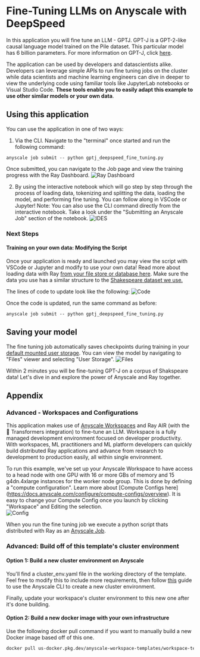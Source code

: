 # Fine-Tuning LLMs on Anyscale with DeepSpeed

In this application you will fine tune an LLM - GPTJ. GPT-J is a GPT-2-like causal language model trained on the Pile dataset. This particular model has 6 billion parameters. For more information on GPT-J, click [here](https://huggingface.co/docs/transformers/model_doc/gptj).

The application can be used by developers and datascientists alike.  Developers can leverage simple APIs to run fine tuning jobs on the cluster while data scientists and machine learning engineers can dive in deeper to view the underlying code using familiar tools like JupyterLab notebooks or Visual Studio Code. **These tools enable you to easily adapt this example to use other similar models or your own data**.

## Using this application
You can use the application in one of two ways:

1. Via the CLI.  Navigate to the "terminal" once started and run the following command:
```
anyscale job submit -- python gptj_deepspeed_fine_tuning.py
```
Once submitted, you can navigate to the Job page and view the training progress with the Ray Dashboard. 
![Ray Dashboard](https://github.com/anyscale/templates/releases/download/media/raydash.png)

2. By using the interactive notebook which will go step by step through the process of loading data, tokenizing and splitting the data, loading the model, and performing fine tuning.  You can follow along in VSCode or Jupyter!   Note: You can also use the CLI command directly from the interactive notebook.  Take a look under the "Submitting an Anyscale Job" section of the notebook.
![IDES](https://github.com/anyscale/templates/releases/download/media/ides.png)

### Next Steps

#### Training on your own data: Modifying the Script 
Once your application is ready and launched you may view the script with VSCode or Jupyter and modify to use your own data!  Read more about loading data with Ray [from your file store or database here](https://docs.ray.io/en/latest/data/loading-data.html).  Make sure the data you use has a similar structure to the [Shakespeare dataset we use.](https://huggingface.co/datasets/tiny_shakespeare)

The lines of code to update look like the following:
![Code](https://github.com/anyscale/templates/releases/download/media/code.png)

Once the code is updated, run the same command as before:
```
anyscale job submit -- python gptj_deepspeed_fine_tuning.py
```

## Saving your model
The fine tuning job automatically saves checkpoints during training in your [default mounted user storage](https://docs.anyscale.com/develop/workspaces/storage#user-storage).  You can view the model by navigating to "Files" viewer and selecting "User Storage".
![Files](https://github.com/anyscale/templates/releases/download/media/files.png)

Within 2 minutes you will be fine-tuning GPT-J on a corpus of Shakspeare data!  Let's dive in and explore the power of Anyscale and Ray together.


## Appendix

### Advanced - Workspaces and Configurations
This application makes use of [Anyscale Workspaces](https://docs.anyscale.com/develop/workspaces/get-started) and Ray AIR (with the 🤗 Transformers integration) to fine-tune an LLM. Workspace is a fully managed development environment focused on developer productivity. With workspaces, ML practitioners and ML platform developers can quickly build distributed Ray applications and advance from research to development to production easily, all within single environment.

To run this example, we've set up your Anyscale Workspace to have access to a head node with one GPU with 16 or more GBs of memory and 15 g4dn.4xlarge instances for the worker node group. This is done by defining a "compute configuration".  Learn more about [Compute Configs here] (https://docs.anyscale.com/configure/compute-configs/overview).  It is easy to change your Compute Config once you launch by clicking "Workspace" and Editing the selection.  
![Config](https://github.com/anyscale/templates/releases/download/media/edit.png)


When you run the fine tuning job we execute a python script thats distributed with Ray as an [Anyscale Job](https://docs.anyscale.com/productionize/jobs/get-started).   

### Advanced: Build off of this template's cluster environment
#### Option 1: Build a new cluster environment on Anyscale
You'll find a cluster_env.yaml file in the working directory of the template. Feel free to modify this to include more requirements, then follow [this](https://docs.anyscale.com/configure/dependency-management/cluster-environments#creating-a-cluster-environment) guide to use the Anyscale CLI to create a new cluster environment.

Finally, update your workspace's cluster environment to this new one after it's done building.

#### Option 2: Build a new docker image with your own infrastructure
Use the following docker pull command if you want to manually build a new Docker image based off of this one.

```bash
docker pull us-docker.pkg.dev/anyscale-workspace-templates/workspace-templates/fine-tune-gptj:latest
```
